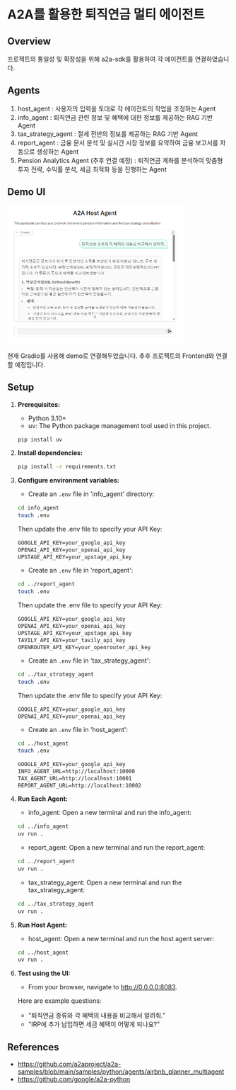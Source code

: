 # A2A를 활용한 퇴직연금 멀티 에이전트

## Overview
프로젝트의 통일성 및 확장성을 위해 a2a-sdk를 활용하여 각 에이전트를 연결하였습니다.

## Agents

1. host_agent : 사용자의 입력을 토대로 각 에이전트의 작업을 조정하는 Agent
2. info_agent : 퇴직연금 관련 정보 및 혜택에 대한 정보를 제공하는 RAG 기반 Agent
3. tax_strategy_agent : 절세 전반의 정보를 제공하는 RAG 기반 Agent
4. report_agent : 금융 문서 분석 및 실시간 시장 정보를 요약하여 금융 보고서를 자동으로 생성하는 Agent
5. Pension Analytics Agent (추후 연결 예정) : 퇴직연금 계좌를 분석하여 맞춤형 투자 전략, 수익률 분석, 세금 최적화 등을 진행하는 Agent

## Demo UI
<img src="demo.PNG" alt="App_ui_demo" width="400"/>

현재 Gradio를 사용해 demo로 연결해두었습니다. 추후 프로젝트의 Frontend와 연결할 예정입니다.

## Setup

1. **Prerequisites:**
   - Python 3.10+
   - uv: The Python package management tool used in this project.
   ```bash
   pip install uv
   ```

2. **Install dependencies:**
   ```bash
   pip install -r requirements.txt
   ```

3. **Configure environment variables:**
   - Create an `.env` file in 'info_agent' directory:
   ```bash
   cd info_agent
   touch .env
   ```
   Then update the .env file to specify your API Key:
   ```
   GOOGLE_API_KEY=your_google_api_key
   OPENAI_API_KEY=your_openai_api_key
   UPSTAGE_API_KEY=your_upstage_api_key
   ```
   - Create an `.env` file in 'report_agent':
   ```bash
   cd ../report_agent
   touch .env
   ```
   Then update the .env file to specify your API Key:
   ```
   GOOGLE_API_KEY=your_google_api_key
   OPENAI_API_KEY=your_openai_api_key
   UPSTAGE_API_KEY=your_upstage_api_key
   TAVILY_API_KEY=your_tavily_api_key
   OPENROUTER_API_KEY=your_openrouter_api_key
   ```
   - Create an `.env` file in 'tax_strategy_agent':
   ```bash
   cd ../tax_strategy_agent
   touch .env
   ```
   Then update the .env file to specify your API Key:
   ```
   GOOGLE_API_KEY=your_google_api_key
   OPENAI_API_KEY=your_openai_api_key
   ```
   - Create an `.env` file in 'host_agent':
   ```bash
   cd ../host_agent
   touch .env
   ```
   ```
   GOOGLE_API_KEY=your_google_api_key
   INFO_AGENT_URL=http://localhost:10000
   TAX_AGENT_URL=http://localhost:10001
   REPORT_AGENT_URL=http://localhost:10002
   ```

4. **Run Each Agent:**
   - info_agent:
   Open a new terminal and run the info_agent:
   ```bash
   cd ../info_agent
   uv run .
   ```
   - report_agent:
   Open a new terminal and run the report_agent:
   ```bash
   cd ../report_agent
   uv run .
   ```
   - tax_strategy_agent:
   Open a new terminal and run the tax_strategy_agent:
   ```bash
   cd ../tax_strategy_agent
   uv run .
   ```

5. **Run Host Agent:**
   - host_agent:
   Open a new terminal and run the host agent server:
   ```bash
   cd ../host_agent
   uv run .
   ```

6. **Test using the UI:**
   - From your browser, navigate to http://0.0.0.0:8083.
   
   Here are example questions:
   - "퇴직연금 종류와 각 혜택의 내용을 비교해서 알려줘."
   - "IRP에 추가 납입하면 세금 혜택이 어떻게 되나요?"

## References
- https://github.com/a2aproject/a2a-samples/blob/main/samples/python/agents/airbnb_planner_multiagent
- https://github.com/google/a2a-python
